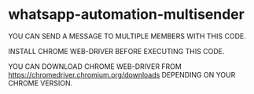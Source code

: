 # whatsapp-automation-multisender
YOU CAN SEND A MESSAGE TO MULTIPLE MEMBERS WITH THIS CODE.

INSTALL CHROME WEB-DRIVER BEFORE EXECUTING THIS CODE.

YOU CAN DOWNLOAD CHROME WEB-DRIVER FROM 
https://chromedriver.chromium.org/downloads 
DEPENDING ON YOUR CHROME VERSION.
